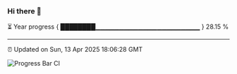 ### Hi there 👋

⏳ Year progress { ████████▁▁▁▁▁▁▁▁▁▁▁▁▁▁▁▁▁▁▁▁▁▁ } 28.15 %

---

⏰ Updated on Sun, 13 Apr 2025 18:06:28 GMT

![Progress Bar CI](https://github.com/liununu/liununu/workflows/Progress%20Bar%20CI/badge.svg)
